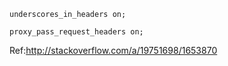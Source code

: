     underscores_in_headers on;
    
    proxy_pass_request_headers on;
    
    
Ref:http://stackoverflow.com/a/19751698/1653870
